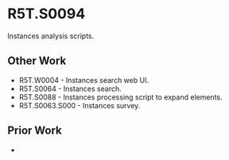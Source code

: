 # R5T.S0094
Instances analysis scripts.


## Other Work

* R5T.W0004 - Instances search web UI.
* R5T.S0064 - Instances search.
* R5T.S0088 - Instances processing script to expand <inheritdoc> elements.
* R5T.S0063.S000 - Instances survey.


## Prior Work

* 